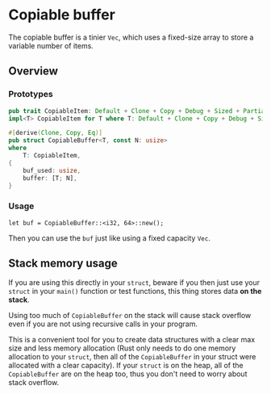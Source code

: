 # Copiable buffer

The copiable buffer is a tinier `Vec`, which uses a fixed-size array to store a variable number of items.

## Overview

### Prototypes
```rust
pub trait CopiableItem: Default + Clone + Copy + Debug + Sized + PartialEq {}
impl<T> CopiableItem for T where T: Default + Clone + Copy + Debug + Sized + PartialEq {}

#[derive(Clone, Copy, Eq)]
pub struct CopiableBuffer<T, const N: usize>
where
    T: CopiableItem,
{
    buf_used: usize,
    buffer: [T; N],
}
```

### Usage

```
let buf = CopiableBuffer::<i32, 64>::new();
```

Then you can use the `buf` just like using a fixed capacity `Vec`.

## Stack memory usage

If you are using this directly in your `struct`, beware if you then just use your `struct` in your `main()` function or test functions, this thing stores data **on the stack**.

Using too much of `CopiableBuffer` on the stack will cause stack overflow even if you are not using recursive calls in your program.

This is a convenient tool for you to create data structures with a clear max size and less memory allocation (Rust only needs to do one memory allocation to your `struct`, then all of the `CopiableBuffer` in your struct were allocated with a clear capacity). If your `struct` is on the heap, all of the `CopiableBuffer` are on the heap too, thus you don't need to worry about stack overflow.

